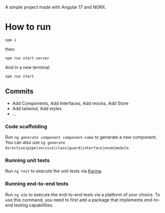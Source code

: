 A simple project made with Angular 17 and NGRX.

# How to run

```npm i```

then:

```npm run start-server```

And in a new terminal:

```npm run start```



## Commits

- Add Components, Add Interfaces, Add mocks, Add Store
- Add tailwind, Add styles
- ...


### Code scaffolding

Run `ng generate component component-name` to generate a new component. You can also use `ng generate directive|pipe|service|class|guard|interface|enum|module`.

### Running unit tests

Run `ng test` to execute the unit tests via [Karma](https://karma-runner.github.io).

### Running end-to-end tests

Run `ng e2e` to execute the end-to-end tests via a platform of your choice. To use this command, you need to first add a package that implements end-to-end testing capabilities.
